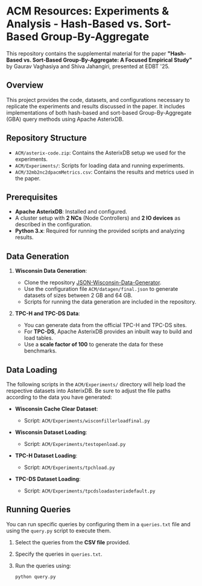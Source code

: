 # ACM Resources: Experiments & Analysis - Hash-Based vs. Sort-Based Group-By-Aggregate

This repository contains the supplemental material for the paper **"Hash-Based vs. Sort-Based Group-By-Aggregate: A Focused Empirical Study"** by Gaurav Vaghasiya and Shiva Jahangiri, presented at EDBT '25.

## Overview

This project provides the code, datasets, and configurations necessary to replicate the experiments and results discussed in the paper. It includes implementations of both hash-based and sort-based Group-By-Aggregate (GBA) query methods using Apache AsterixDB.

## Repository Structure

- `ACM/asterix-code.zip`: Contains the AsterixDB setup we used for the experiments.
- `ACM/Experiments/`: Scripts for loading data and running experiments.
- `ACM/32mb2nc2dpacmMetrics.csv`: Contains the results and metrics used in the paper.

## Prerequisites

- **Apache AsterixDB**: Installed and configured.
- A cluster setup with **2 NCs** (Node Controllers) and **2 IO devices** as described in the configuration.
- **Python 3.x**: Required for running the provided scripts and analyzing results.

## Data Generation

1. **Wisconsin Data Generation**:
   - Clone the repository [JSON-Wisconsin-Data-Generator](https://github.com/shivajah/JSON-Wisconsin-Data-Generator.git).
   - Use the configuration file `ACM/datagen/final.json` to generate datasets of sizes between 2 GB and 64 GB.
   - Scripts for running the data generation are included in the repository.

2. **TPC-H and TPC-DS Data**:
   - You can generate data from the official TPC-H and TPC-DS sites.
   - For **TPC-DS**, Apache AsterixDB provides an inbuilt way to build and load tables.
   - Use a **scale factor of 100** to generate the data for these benchmarks.

## Data Loading

The following scripts in the `ACM/Experiments/` directory will help load the respective datasets into AsterixDB. Be sure to adjust the file paths according to the data you have generated:

- **Wisconsin Cache Clear Dataset**:
  - Script: `ACM/Experiments/wisconfillerloadfinal.py`

- **Wisconsin Dataset Loading**:
  - Script: `ACM/Experiments/testopenload.py`

- **TPC-H Dataset Loading**:
  - Script: `ACM/Experiments/tpchload.py`

- **TPC-DS Dataset Loading**:
  - Script: `ACM/Experiments/tpcdsloadasterixdefault.py`

## Running Queries

You can run specific queries by configuring them in a `queries.txt` file and using the `query.py` script to execute them.

1. Select the queries from the **CSV file** provided.
2. Specify the queries in `queries.txt`.
3. Run the queries using:

   ```bash
   python query.py
